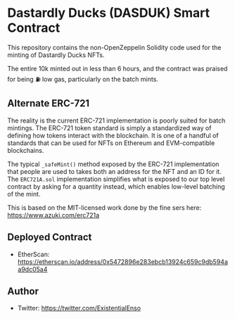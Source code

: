 # Dastardly Ducks (DASDUK) Smart Contract

This repository contains the non-OpenZeppelin Solidity code used for the minting of Dastardly Ducks NFTs.

The entire 10k minted out in less than 6 hours, and the contract was praised for being ⛽️ low gas, particularly on the 
batch mints.

## Alternate ERC-721

The reality is the current ERC-721 implementation is poorly suited for batch mintings. The ERC-721 token standard is simply a 
standardized way of defining how tokens interact with the blockchain. It is one of a handful of standards that can be used for 
NFTs on Ethereum and EVM-compatible blockchains.

The typical ``_safeMint()`` method exposed by the ERC-721 implementation that people are used to takes both an address for the 
NFT and an ID for it. The ``ERC721A.sol`` implementation simplifies what is exposed to our top level contract by asking for a quantity instead, which enables low-level batching of the mint.

This is based on the MIT-licensed work done by the fine sers here: https://www.azuki.com/erc721a

## Deployed Contract

* EtherScan: https://etherscan.io/address/0x5472896e283ebcb13924c659c9db594aa9dc05a4

## Author

* Twitter: https://twitter.com/ExistentialEnso